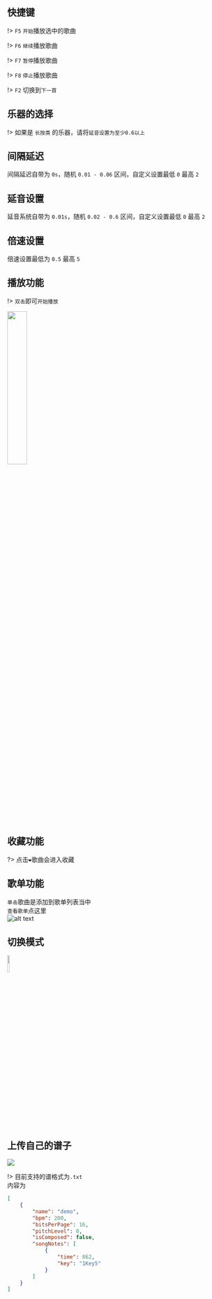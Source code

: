 ## 快捷键
!> `F5` `开始`播放选中的歌曲

!> `F6` `继续`播放歌曲

!> `F7` `暂停`播放歌曲

!> `F8` `停止`播放歌曲

!> `F2` 切换到`下一首`

## 乐器的选择
!> 如果是 `长按类` 的乐器，请将`延音设置为至少0.6以上`
## 间隔延迟
间隔延迟自带为 `0s`，随机 `0.01 - 0.06` 区间，自定义设置最低 `0` 最高 `2`
## 延音设置
延音系统自带为 `0.01s`，随机 `0.02 - 0.6` 区间，自定义设置最低 `0` 最高 `2`
## 倍速设置
倍速设置最低为 `0.5` 最高 `5`
## 播放功能
!> `双击`即可`开始播放`


<img src="https://s1.imagehub.cc/images/2025/01/13/c7022c50c5a17090f80c55037c578379.png" style="width:30%;height:auto;">

## 收藏功能
?> 点击`❤`歌曲会进入收藏

## 歌单功能
`单击`歌曲是添加到歌单列表当中
<br />`查看歌单`点这里
<br />
![alt text](https://s1.imagehub.cc/images/2025/01/13/5056e9602e15189ed289bf58fb671897.png)

## 切换模式
<img src="https://s1.imagehub.cc/images/2025/01/13/792650c2ad32234db013086cc23d3bea.png" style="width:10%;height:auto;">

## 上传自己的谱子
<img src="https://s1.imagehub.cc/images/2025/01/13/8ae15c9ca38e89f9d277a2b58538a67f.png">

!> 目前支持的谱格式为`.txt`
<br />
内容为
``` json
[
	{
		"name": "demo",
		"bpm": 200,
		"bitsPerPage": 16,
		"pitchLevel": 0,
		"isComposed": false,
		"songNotes": [
			{
				"time": 862,
				"key": "1Key5"
			}
		]
	}
]
```